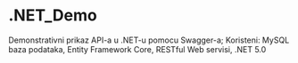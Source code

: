 # .NET_Demo
Demonstrativni prikaz API-a u .NET-u pomocu Swagger-a;
Koristeni: MySQL baza podataka, Entity Framework Core, RESTful Web servisi, .NET 5.0
